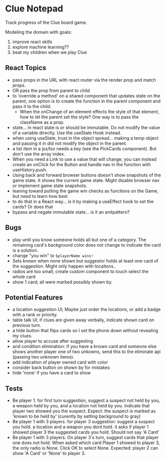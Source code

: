 # Clue Notepad

Track progress of the Clue board game.

Modeling the domain with goals:

1. improve react skills
2. explore machine learning??
3. beat my children when we play Clue

## React Topics

- pass props in the URL with react router via the render prop and match props.
- OR pass the prop from parent to child
- to 'override a method' on a shared component that updates state on the parent, one option is to create the function in the parent component and pass it to the child.
  - When the onChange of an element effects the style of that element, how to let the parent set the style? One way is to pass the className as a prop.
- state... in react state is or should be immutable. Do not modify the value of a variable directly. Use the useState Hook instead.
- when using useState, trust in the object spread... making a temp object and passing it in did not modify the object in the parent.
- a list item in a jsx/tsx needs a key (see the PickCards component). But don't use the array index.
- When you need a Link to use a value that will change, you can instead create an onClick for the Button and handle nav in the function with useHistory.push.
- Using back and forward browser buttons doesn't show snapshots of the game state. It shows the current game state. Might disable browser nav or implement game state snapshots.
- leaning toward putting the game win checks as functions on the Game, but need to learn how best
- to do that in a React way... is it by making a useEffect hook to set the cards? Or does that 
- bypass and negate immutable state... is it an anitpattern?

## Bugs

- play until you know someone holds all but one of a category. The remaining card's background color does not change to indicate the card is a solution.
- change "you win" to `$playerName wins!`
- Sets known when none shown but suggestor holds at least one card of the suggestion. Might only happen with locaitons..
- radios are too small; create custom component to touch select the whole card
- show 1 card; all were marked possibly shown by.

## Potential Features

- a location suggestion UI; Maybe just order the locations, or add a badge with a rank or priority.
- table talk UI; if clues are given away verbally, indicate shown card on previous turn.
- a hide button that flips cards so I set the phone down without revealing my clues.
- allow player to accuse after suggesting
- and condition elimination: if you have a known card and someone else shows another player one of two unkowns, send this to the eliminate api (passing two unknown items).
- add indication of player owned card with color
- consider back button on shown by for mistakes
- hide 'none' if you have a card to show

## Tests

- Be player 1. for first turn suggestion, suggest a suspect not held by you, a weapon held by you, and a location not held by you. indicate that player two showed you the suspect. Expect: the suspect is marked as 'known to be held by' (curently by setting background to gray)
- Be player 1 with 3 players. for player 3 suggestion: suggest a suspect you hold. a location and a weapon you dont hold. it asks if player 1 showed player 3 the suggested cards you hold. Should not say 'A Card'
- Be player 1 with 3 players. On player 3's turn, suggest cards that player one does not hold. When asked which card Player 1 showed to player 3, the only radio is None. Click OK to select None. Expected: player 2 can show 'A Card' or 'None' to player 3.
  